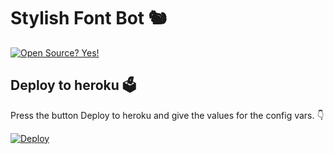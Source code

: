 # Stylish Font Bot 🐿
[![Open Source? Yes!](https://badgen.net/badge/Open%20Source%20%3F/Yes/yellow?icon=github)](https://github.com/SenuGamerBoy/-Stylish-Text)

## Deploy to heroku 🗳
Press the button Deploy to heroku and give the values for the config vars. 👇

[![Deploy](https://www.herokucdn.com/deploy/button.svg)](https://heroku.com/deploy?template=https://github.com/SenuGamerBoy/-Stylish-Text)

